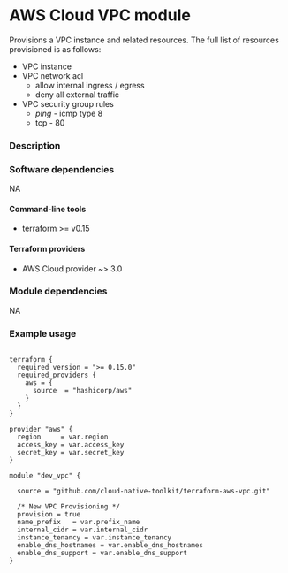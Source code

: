 # AWS Cloud VPC module

Provisions a VPC instance and related resources. The full list of resources provisioned is as follows:

- VPC instance
- VPC network acl
  - allow internal ingress / egress
  - deny all external traffic
- VPC security group rules
  - *ping* - icmp type 8
  -  tcp - 80


### Description

### Software dependencies

NA

#### Command-line tools

- terraform >= v0.15

#### Terraform providers

- AWS Cloud provider ~> 3.0

### Module dependencies

NA

### Example usage

```hcl-terraform

terraform {
  required_version = ">= 0.15.0"
  required_providers {
    aws = {
      source  = "hashicorp/aws"
    }
  }
}

provider "aws" {
  region     = var.region
  access_key = var.access_key
  secret_key = var.secret_key
}

module "dev_vpc" {

  source = "github.com/cloud-native-toolkit/terraform-aws-vpc.git"
  
  /* New VPC Provisioning */
  provision = true
  name_prefix   = var.prefix_name
  internal_cidr = var.internal_cidr
  instance_tenancy = var.instance_tenancy
  enable_dns_hostnames = var.enable_dns_hostnames
  enable_dns_support = var.enable_dns_support
}
```
